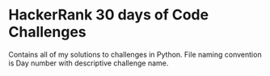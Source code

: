 # HackerRank 30 days of Code Challenges

Contains all of my solutions to challenges in Python. File naming convention is Day number with descriptive challenge name.
